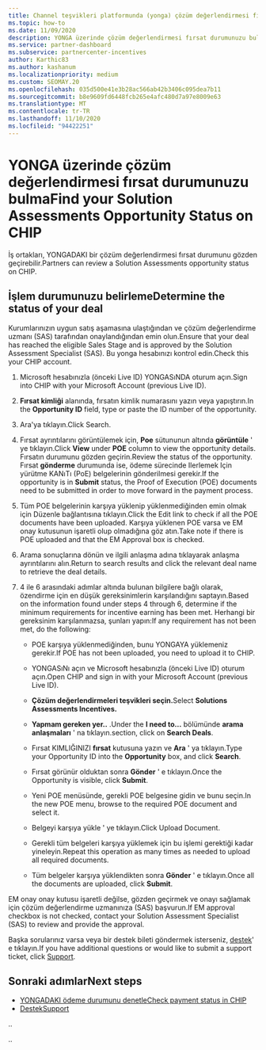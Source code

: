 ```yaml
---
title: Channel teşvikleri platformunda (yonga) çözüm değerlendirmesi fırsat durumu
ms.topic: how-to
ms.date: 11/09/2020
description: YONGA üzerinde çözüm değerlendirmesi fırsat durumunuzu bulmayı öğrenin.
ms.service: partner-dashboard
ms.subservice: partnercenter-incentives
author: Karthic83
ms.author: kashanum
ms.localizationpriority: medium
ms.custom: SEOMAY.20
ms.openlocfilehash: 035d500e41e3b28ac566ab42b3406c095dea7b11
ms.sourcegitcommit: b8e9609fd6448fcb265e4afc480d7a97e8009e63
ms.translationtype: MT
ms.contentlocale: tr-TR
ms.lasthandoff: 11/10/2020
ms.locfileid: "94422251"
---
```

# <a name="find-your-solution-assessments-opportunity-status-on-chip"></a><span data-ttu-id="2ff9b-103">YONGA üzerinde çözüm değerlendirmesi fırsat durumunuzu bulma</span><span class="sxs-lookup"><span data-stu-id="2ff9b-103">Find your Solution Assessments Opportunity Status on CHIP</span></span>

<span data-ttu-id="2ff9b-104">İş ortakları, YONGADAKI bir çözüm değerlendirmesi fırsat durumunu gözden geçirebilir.</span><span class="sxs-lookup"><span data-stu-id="2ff9b-104">Partners can review a Solution Assessments opportunity status on CHIP.</span></span>

## <a name="determine-the-status-of-your-deal"></a><span data-ttu-id="2ff9b-105">İşlem durumunuzu belirleme</span><span class="sxs-lookup"><span data-stu-id="2ff9b-105">Determine the status of your deal</span></span>

<span data-ttu-id="2ff9b-106">Kurumlarınızın uygun satış aşamasına ulaştığından ve çözüm değerlendirme uzmanı (SAS) tarafından onaylandığından emin olun.</span><span class="sxs-lookup"><span data-stu-id="2ff9b-106">Ensure that your deal has reached the eligible Sales Stage and is approved by the Solution Assessment Specialist (SAS).</span></span> <span data-ttu-id="2ff9b-107">Bu yonga hesabınızı kontrol edin.</span><span class="sxs-lookup"><span data-stu-id="2ff9b-107">Check this your CHIP account.</span></span>

1. <span data-ttu-id="2ff9b-108">Microsoft hesabınızla (önceki Live ID) YONGASıNDA oturum açın.</span><span class="sxs-lookup"><span data-stu-id="2ff9b-108">Sign into CHIP with your Microsoft Account (previous Live ID).</span></span>
1. <span data-ttu-id="2ff9b-109">**Fırsat kimliği** alanında, fırsatın kimlik numarasını yazın veya yapıştırın.</span><span class="sxs-lookup"><span data-stu-id="2ff9b-109">In the **Opportunity ID** field, type or paste the ID number of the opportunity.</span></span>
3. <span data-ttu-id="2ff9b-110">Ara'ya tıklayın.</span><span class="sxs-lookup"><span data-stu-id="2ff9b-110">Click Search.</span></span>

1. <span data-ttu-id="2ff9b-111">Fırsat ayrıntılarını görüntülemek için, **Poe** sütununun altında **görüntüle** ' ye tıklayın.</span><span class="sxs-lookup"><span data-stu-id="2ff9b-111">Click **View** under **POE** column to view the opportunity details.</span></span> <span data-ttu-id="2ff9b-112">Fırsatın durumunu gözden geçirin.</span><span class="sxs-lookup"><span data-stu-id="2ff9b-112">Review the status of the opportunity.</span></span> <span data-ttu-id="2ff9b-113">Fırsat **gönderme** durumunda ise, ödeme sürecinde Ilerlemek Için yürütme KANıTı (PoE) belgelerinin gönderilmesi gerekir.</span><span class="sxs-lookup"><span data-stu-id="2ff9b-113">If the opportunity is in **Submit** status, the Proof of Execution (POE) documents need to be submitted in order to move forward in the payment process.</span></span>
 
1. <span data-ttu-id="2ff9b-114">Tüm POE belgelerinin karşıya yüklenip yüklenmediğinden emin olmak için Düzenle bağlantısına tıklayın.</span><span class="sxs-lookup"><span data-stu-id="2ff9b-114">Click the Edit link to check if all the POE documents have been uploaded.</span></span> <span data-ttu-id="2ff9b-115">Karşıya yüklenen POE varsa ve EM onay kutusunun işaretli olup olmadığına göz atın.</span><span class="sxs-lookup"><span data-stu-id="2ff9b-115">Take note if there is POE uploaded and that the EM Approval box is checked.</span></span>
 
1. <span data-ttu-id="2ff9b-116">Arama sonuçlarına dönün ve ilgili anlaşma adına tıklayarak anlaşma ayrıntılarını alın.</span><span class="sxs-lookup"><span data-stu-id="2ff9b-116">Return to search results and click the relevant deal name to retrieve the deal details.</span></span> 

1. <span data-ttu-id="2ff9b-117">4 ile 6 arasındaki adımlar altında bulunan bilgilere bağlı olarak, özendirme için en düşük gereksinimlerin karşılandığını saptayın.</span><span class="sxs-lookup"><span data-stu-id="2ff9b-117">Based on the information found under steps 4 through 6, determine if the minimum requirements for incentive earning has been met.</span></span> <span data-ttu-id="2ff9b-118">Herhangi bir gereksinim karşılanmazsa, şunları yapın:</span><span class="sxs-lookup"><span data-stu-id="2ff9b-118">If any requirement has not been met, do the following:</span></span>
 
     - <span data-ttu-id="2ff9b-119">POE karşıya yüklenmediğinden, bunu YONGAYA yüklemeniz gerekir.</span><span class="sxs-lookup"><span data-stu-id="2ff9b-119">If POE has not been uploaded, you need to upload it to CHIP.</span></span>
 
     - <span data-ttu-id="2ff9b-120">YONGASıNı açın ve Microsoft hesabınızla (önceki Live ID) oturum açın.</span><span class="sxs-lookup"><span data-stu-id="2ff9b-120">Open CHIP and sign in with your Microsoft Account (previous Live ID).</span></span>
 
     - <span data-ttu-id="2ff9b-121">**Çözüm değerlendirmeleri teşvikleri seçin.**</span><span class="sxs-lookup"><span data-stu-id="2ff9b-121">Select **Solutions Assessments Incentives.**</span></span>

     - <span data-ttu-id="2ff9b-122">**Yapmam gereken yer..** .</span><span class="sxs-lookup"><span data-stu-id="2ff9b-122">Under the **I need to…**</span></span> <span data-ttu-id="2ff9b-123">bölümünde **arama anlaşmaları** ' na tıklayın.</span><span class="sxs-lookup"><span data-stu-id="2ff9b-123">section, click on **Search Deals**.</span></span>

     - <span data-ttu-id="2ff9b-124">Fırsat KIMLIĞINIZI **fırsat** kutusuna yazın ve **Ara** ' ya tıklayın.</span><span class="sxs-lookup"><span data-stu-id="2ff9b-124">Type your Opportunity ID into the **Opportunity** box, and click **Search**.</span></span>

     - <span data-ttu-id="2ff9b-125">Fırsat görünür olduktan sonra **Gönder** ' e tıklayın.</span><span class="sxs-lookup"><span data-stu-id="2ff9b-125">Once the Opportunity is visible, click **Submit**.</span></span>
  
     - <span data-ttu-id="2ff9b-126">Yeni POE menüsünde, gerekli POE belgesine gidin ve bunu seçin.</span><span class="sxs-lookup"><span data-stu-id="2ff9b-126">In the new POE menu, browse to the required POE document and select it.</span></span>

     - <span data-ttu-id="2ff9b-127">Belgeyi karşıya yükle ' ye tıklayın.</span><span class="sxs-lookup"><span data-stu-id="2ff9b-127">Click Upload Document.</span></span>

     - <span data-ttu-id="2ff9b-128">Gerekli tüm belgeleri karşıya yüklemek için bu işlemi gerektiği kadar yineleyin.</span><span class="sxs-lookup"><span data-stu-id="2ff9b-128">Repeat this operation as many times as needed to upload all required documents.</span></span>

     - <span data-ttu-id="2ff9b-129">Tüm belgeler karşıya yüklendikten sonra **Gönder** ' e tıklayın.</span><span class="sxs-lookup"><span data-stu-id="2ff9b-129">Once all the documents are uploaded, click **Submit**.</span></span>

<span data-ttu-id="2ff9b-130">EM onay onay kutusu işaretli değilse, gözden geçirmek ve onayı sağlamak için çözüm değerlendirme uzmanınıza (SAS) başvurun.</span><span class="sxs-lookup"><span data-stu-id="2ff9b-130">If EM approval checkbox is not checked, contact your Solution Assessment Specialist (SAS) to review and provide the approval.</span></span>
 
<span data-ttu-id="2ff9b-131">Başka sorularınız varsa veya bir destek bileti göndermek isterseniz, [destek](report-problems-with-partner-center.md)' e tıklayın.</span><span class="sxs-lookup"><span data-stu-id="2ff9b-131">If you have additional questions or would like to submit a support ticket, click [Support](report-problems-with-partner-center.md).</span></span>

## <a name="next-steps"></a><span data-ttu-id="2ff9b-132">Sonraki adımlar</span><span class="sxs-lookup"><span data-stu-id="2ff9b-132">Next steps</span></span>

- [<span data-ttu-id="2ff9b-133">YONGADAKI ödeme durumunu denetle</span><span class="sxs-lookup"><span data-stu-id="2ff9b-133">Check payment status in CHIP</span></span>](chip-payment-status.md)
- [<span data-ttu-id="2ff9b-134">Destek</span><span class="sxs-lookup"><span data-stu-id="2ff9b-134">Support</span></span>](report-problems-with-partner-center.md)

<span data-ttu-id="2ff9b-135">.</span><span class="sxs-lookup"><span data-stu-id="2ff9b-135">.</span></span>




<span data-ttu-id="2ff9b-136">.</span><span class="sxs-lookup"><span data-stu-id="2ff9b-136">.</span></span>





